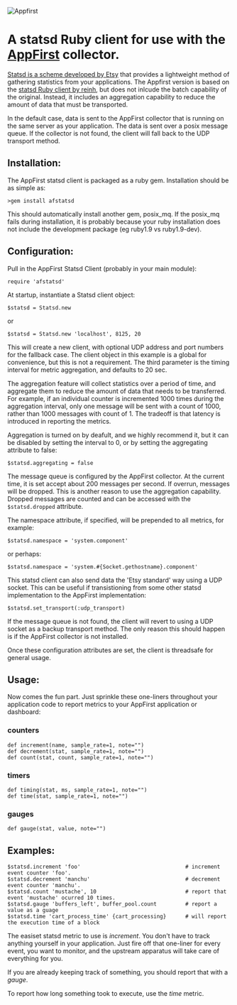 ![Appfirst](http://www.appfirst.com/img/appfirst-logo.png)

A statsd Ruby client for use with the [AppFirst](http://www.appfirst.com) collector.  
===============================================================================
[Statsd is a scheme developed by Etsy](https://github.com/etsy/statsd) that provides 
a lightweight method of gathering statistics from your applications.  The Appfirst 
version is based on the [statsd Ruby client by reinh](https://github.com/reinh/statsd), 
but does not inlcude the batch capability of the original.  Instead, it 
includes an aggregation capability to reduce the amount of data that must be transported.

In the default case, data is sent to the AppFirst collector that is running on the same server
as your application.  The data is sent over a posix message queue.  If the collector is not found,
the client will fall back to the UDP transport method.

Installation:
-------------
The AppFirst statsd client is packaged as a ruby gem.  Installation should be as simple as:

    >gem install afstatsd

This should automatically install another gem, posix_mq.  If the posix_mq fails during installation, 
it is probably because your ruby installation does not include the development package (eg ruby1.9 vs ruby1.9-dev).

Configuration:
--------------
Pull in the AppFirst Statsd Client (probably in your main module):

    require 'afstatsd'

At startup, instantiate a Statsd client object:

    $statsd = Statsd.new 
    
or 
                
    $statsd = Statsd.new 'localhost', 8125, 20
	
This will create a new client, with optional UDP address and port numbers for the 
fallback case.  The client object in this example is a global for convenience, 
but this is not a requirement.  The third parameter is the timing interval for 
metric aggregation, and defaults to 20 sec.  

The aggregation feature will collect statistics over a period of time, and aggregate 
them to reduce the amount of data that needs to be transferred.  For example, if an
individual counter is incremented 1000 times during the aggregation interval, only one 
message will be sent with a count of 1000, rather than 1000 messages with count of 1.
The tradeoff is that latency is introduced in reporting the metrics.

Aggregation is turned on by deafult, and we highly recommend it, but it can be disabled 
by setting the interval to 0, or by setting the aggregating attribute to false:

	$statsd.aggregating = false
	
The message queue is configured by the AppFirst collector.  At the current 
time, it is set accept about 200 messages per second.  If overrun, 
messages will be dropped.  This is another reason to use the aggregation 
capability.  Dropped messages are counted and can be accessed with the 
`$statsd.dropped` attribute.

The namespace attribute, if specified, will be prepended to all metrics, for example:  

	$statsd.namespace = 'system.component'
    
or perhaps:
    
	$statsd.namespace = 'system.#{Socket.gethostname}.component'

This statsd client can also send data the 'Etsy standard' way using a UDP socket.  This 
can be useful if transistioning from some other statsd implementation to the AppFirst 
implementation:

    $statsd.set_transport(:udp_transport)

If the message queue is not found, the client will revert to using a UDP 
socket as a backup transport method.  The only reason this should happen is if 
the AppFirst collector is not installed.
    
Once these configuration attributes are set, the client is threadsafe for general usage.

Usage:
------
Now comes the fun part.  Just sprinkle these one-liners throughout your 
application code to report metrics to your AppFirst application or dashboard:


<h3>counters</h3>

	def increment(name, sample_rate=1, note="")
	def decrement(stat, sample_rate=1, note="")
	def count(stat, count, sample_rate=1, note="")

<h3>timers</h3>

	def timing(stat, ms, sample_rate=1, note="")
	def time(stat, sample_rate=1, note="")
	
<h3>gauges</h3>

	def gauge(stat, value, note="")

Examples:
--------- 
	$statsd.increment 'foo'  						        # increment event counter 'foo'.
	$statsd.decrement 'manchu'						        # decrement event counter 'manchu'.
	$statsd.count 'mustache', 10 						    # report that event 'mustache' ocurred 10 times.
	$statsd.gauge 'buffers_left', buffer_pool.count	        # report a value as a guage
    $statsd.time 'cart_process_time' {cart_processing}      # will report the execution time of	a block

The easiset statsd metric to use is *increment*.  You don't have to track anything yourself in your application.  Just fire off that one-liner 
for every event, you want to monitor, and the upstream apparatus will take care of everything for you.
    
If you are already keeping track of something, you should report that with a *gauge*. 
    
To report how long something took to execute, use the *time* metric.
